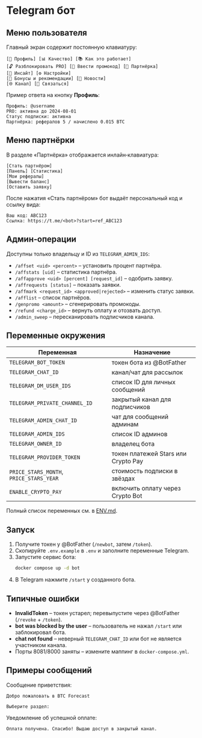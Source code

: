 # Telegram бот

## Меню пользователя

Главный экран содержит постоянную клавиатуру:

```
[👤 Профиль] [📊 Качество] [📚 Как это работает]
[🔓 Разблокировать PRO] [🎁 Ввести промокод] [🤝 Партнёрка]
[🧠 Инсайт] [⚙️ Настройки]
[🎯 Бонусы и рекомендации] [📰 Новости]
[🌐 Канал] [💬 Связаться]
```

Пример ответа на кнопку **Профиль**:

```
Профиль: @username
PRO: активна до 2024‑08‑01
Статус подписки: активна
Партнёрка: рефералов 5 / начислено 0.015 BTC
```

## Меню партнёрки

В разделе «Партнёрка» отображается инлайн‑клавиатура:

```
[Стать партнёром]
[Панель] [Статистика]
[Мои рефералы]
[Вывести баланс]
[Оставить заявку]
```

После нажатия «Стать партнёром» бот выдаёт персональный код и ссылку вида:

```
Ваш код: ABC123
Ссылка: https://t.me/<bot>?start=ref_ABC123
```

## Админ‑операции

Доступны только владельцу и ID из `TELEGRAM_ADMIN_IDS`:

- `/affset <uid> <percent>` – установить процент партнёра.
- `/affstats [uid]` – статистика партнёра.
- `/affapprove <uid> [percent] [request_id]` – одобрить заявку.
- `/affrequests [status]` – показать заявки.
- `/affmark <request_id> <approved|rejected>` – изменить статус заявки.
- `/afflist` – список партнёров.
- `/genpromo <amount>` – сгенерировать промокоды.
- `/refund <charge_id>` – вернуть оплату и отозвать доступ.
- `/admin_sweep` – пересканировать подписчиков канала.

## Переменные окружения

| Переменная | Назначение |
|------------|-----------|
| `TELEGRAM_BOT_TOKEN` | токен бота из @BotFather |
| `TELEGRAM_CHAT_ID` | канал/чат для рассылок |
| `TELEGRAM_DM_USER_IDS` | список ID для личных сообщений |
| `TELEGRAM_PRIVATE_CHANNEL_ID` | закрытый канал для подписчиков |
| `TELEGRAM_ADMIN_CHAT_ID` | чат для сообщений админам |
| `TELEGRAM_ADMIN_IDS` | список ID админов |
| `TELEGRAM_OWNER_ID` | владелец бота |
| `TELEGRAM_PROVIDER_TOKEN` | токен платежей Stars или Crypto Pay |
| `PRICE_STARS_MONTH`, `PRICE_STARS_YEAR` | стоимость подписки в звёздах |
| `ENABLE_CRYPTO_PAY` | включить оплату через Crypto Bot |

Полный список переменных см. в [ENV.md](ENV.md).

## Запуск

1. Получите токен у @BotFather (`/newbot`, затем `/token`).
2. Скопируйте `.env.example` в `.env` и заполните переменные Telegram.
3. Запустите сервис бота:
   ```bash
   docker compose up -d bot
   ```
4. В Telegram нажмите `/start` у созданного бота.

## Типичные ошибки

- **InvalidToken** – токен устарел; перевыпустите через @BotFather (`/revoke` + `/token`).
- **bot was blocked by the user** – пользователь не нажал `/start` или заблокировал бота.
- **chat not found** – неверный `TELEGRAM_CHAT_ID` или бот не является участником канала.
- Порты 8081/8000 заняты – измените маппинг в `docker-compose.yml`.

## Примеры сообщений

Сообщение приветствия:

```
Добро пожаловать в BTC Forecast

Выберите раздел:
```

Уведомление об успешной оплате:

```
Оплата получена. Спасибо! Выдаю доступ в закрытый канал.
```
